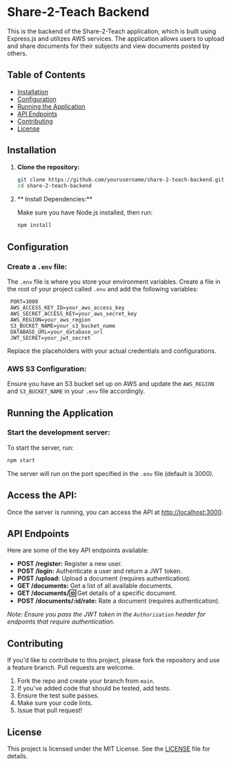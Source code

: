 # Share-2-Teach Backend

This is the backend of the Share-2-Teach application, which is built using Express.js and utilizes AWS services. The application allows users to upload and share documents for their subjects and view documents posted by others.

## Table of Contents

- [Installation](#installation)
- [Configuration](#configuration)
- [Running the Application](#running-the-application)
- [API Endpoints](#api-endpoints)
- [Contributing](#contributing)
- [License](#license)

## Installation

1. **Clone the repository:**

   ```bash
   git clone https://github.com/yourusername/share-2-teach-backend.git
   cd share-2-teach-backend
2. ** Install Dependencies:**

    Make sure you have Node.js installed, then run:
    
    ```bash
    npm install

## Configuration

### Create a `.env` file:

The `.env` file is where you store your environment variables. Create a file in the root of your project called `.env` and add the following variables:

   ```plaintext
    PORT=3000
    AWS_ACCESS_KEY_ID=your_aws_access_key
    AWS_SECRET_ACCESS_KEY=your_aws_secret_key
    AWS_REGION=your_aws_region
    S3_BUCKET_NAME=your_s3_bucket_name
    DATABASE_URL=your_database_url
    JWT_SECRET=your_jwt_secret
   ```
Replace the placeholders with your actual credentials and configurations.

### AWS S3 Configuration:

Ensure you have an S3 bucket set up on AWS and update the `AWS_REGION` and `S3_BUCKET_NAME` in your `.env` file accordingly.

## Running the Application

### Start the development server:

To start the server, run:

 ```bash
 npm start
```
The server will run on the port specified in the `.env` file (default is 3000).

## Access the API:

Once the server is running, you can access the API at [http://localhost:3000](http://localhost:3000).

## API Endpoints

Here are some of the key API endpoints available:

- **POST /register:** Register a new user.
- **POST /login:** Authenticate a user and return a JWT token.
- **POST /upload:** Upload a document (requires authentication).
- **GET /documents:** Get a list of all available documents.
- **GET /documents/:id:** Get details of a specific document.
- **POST /documents/:id/rate:** Rate a document (requires authentication).

_Note: Ensure you pass the JWT token in the `Authorization` header for endpoints that require authentication._

## Contributing

If you'd like to contribute to this project, please fork the repository and use a feature branch. Pull requests are welcome.

1. Fork the repo and create your branch from `main`.
2. If you've added code that should be tested, add tests.
3. Ensure the test suite passes.
4. Make sure your code lints.
5. Issue that pull request!

## License

This project is licensed under the MIT License. See the [LICENSE](LICENSE) file for details.

